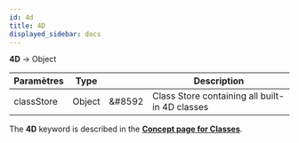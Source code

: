 ```yaml
---
id: 4d
title: 4D
displayed_sidebar: docs
---
```


**4D** -> Object

| Paramètres | Type   |                            | Description                                    |
| ---------- | ------ | -------------------------- | ---------------------------------------------- |
| classStore | Object | &#8592 | Class Store containing all built-in 4D classes |

The **4D** keyword is described in the [**Concept page for Classes**](../Concepts/classes.md#4d).
